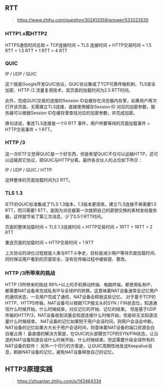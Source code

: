 ## RTT

> https://www.zhihu.com/question/302412059/answer/533223530

### HTTP1.x和HTTP2

HTTPS通信时间总和 = TCP连接时间 + TLS 连接时间 + HTTP交易时间 = 1.5 RTT + 1.5 RTT + 1 RTT = 4 RTT

### QUIC

IP / UDP / QUIC

这个就是Google开发QUIC协议，QUIC协议集成了TCP可靠传输机制、TLS安全加密、HTTP /2 流量复用技术，其页面的加载时间为2.5 RTT时间。

此外，完成QUIC交易的连接的Session ID会缓存在浏览器内存里，如果用户再次打开该页面，无需建立TLS连接，直接使用缓存Session ID 对应的加密参数，服务器可以根据Session ID在缓存里查找对应的加密参数，并完成加密。

换句话说，重连TLS连接是一个0 RTT 事件，用户所要等待的页面加载事件 = HTTP交易事件 = 1 RTT。

### HTTP /3

这一次IETF又觉得QUIC是一个好东西，但是希望QUIC不仅可以运输HTTP，还可以运输其它协议，把QUIC与HTTP分离，最终各合伙人的占位如下所示：

IP / UDP / QUIC / HTTP

这样整体的页面加载时间为2 RTT。

### TLS 1.3

IETF的QUIC标准集成了TLS 1.3版本，1.3版本更简练，建立TLS连接不再需要1.5 RTT，而只需要1 RTT，是因为浏览器第一次就把自己的密钥交换的素材发给服务器，这样就节省了第三次消息，少了0.5个RTT时间。

页面的整体加载时间 = TLS 1.3连接时间 + HTTP交易时间 = 1RTT + 1RTT = 2 RTT

重连页面的加载时间 = HTTP交易时间 = 1 RTT

上文协议的进化过程就是人类与RTT斗争史，目标是减少用户等待页面加载时间、同时保证用户看到的页面安全，没有在传输过程中被偷窥、篡改。

### HTTP /3所带来的挑战

HTTP /3所带来的挑战
99%+以上的手机移动终端、电脑终端，都使用私有IP，都需要NAT设备来完成私有IP与全球IP的转换。这意味着NAT设备通常会记忆用户的通信状态，一旦用户完成了通信，NAT设备会释放这些记忆。
对于基于TCP的HTTP、HTTPS传输，NAT设备可以根据TCP报文头的SYN / FIN状态位，知道通信什么时候开始，什么时候结束，对应记忆的开始、记忆的结束。
但是基于UDP传输的HTTP/3，NAT设备收到流量会知道连接什么时候开始，但是却无法知道流量什么时候结束。
NAT设备的记忆如果短于用户会话时间，则用户会话会中断。
NAT设备的记忆如果大大长于用户会话时间，则意味着NAT设备的端口资源会白白被占用！
最直接的解决方案是，在QUIC的头部模仿TCP的SYN/FIN状态，让沿途的NAT设备知道会话什么时候开始、什么时候结束。但这需要升级全球所有的NAT设备的软件！
另外一个可行的方案是，让QUIC周期性地发送Keepalive消息，刷新NAT设备的记忆，避免NAT设备释放自己的记忆。

## HTTP3原理实践

> https://zhuanlan.zhihu.com/p/143464334


